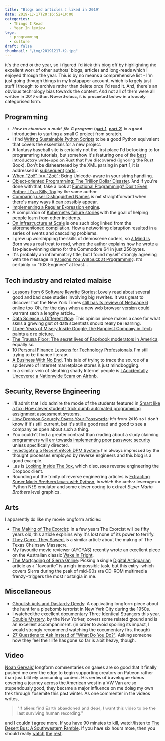 ```yaml
---
title: "Blogs and articles I liked in 2019"
date: 2019-12-17T20:16:52+10:00
categories:
  - Things I Read
  - Year In Review
tags:
  - programming
  - culture
draft: false
thumbnail: "/img/20191217-t2.jpg"
---
```

It's the end of the year, so I figured I'd kick this blog off by highlighting the excellent work of other authors' blogs, articles and long-reads which I enjoyed through the year. This is by no means a comprehensive list - I'm just going through things in my Instapaper account, which is largely just stuff I thought to archive rather than delete once I'd read it. And, 
there's an obvious technology bias towards the content. *And* not all of them were all written in 2019 either. Nevertheless, it is presented below in a loosely categorised form.

## Programming

* *How to structure a multi-file C program* ([part 1](https://opensource.com/article/19/7/structure-multi-file-c-part-1), [part 2](https://opensource.com/article/19/7/structure-multi-file-c-part-2)) is a good introduction to starting a small C project from scratch.
* I find [Writing Sustainable Python Scripts](https://vincent.bernat.ch/en/blog/2019-sustainable-python-script) to be a good Python equivalent that covers the essentials for a new project.
* A fantasy baseball site is certainly not the first place I'd be looking to for programming tutorials, but somehow it's featuring one of the [best introductory write-ups on Rust](https://tht.fangraphs.com/baseball-coding-with-rust-intro/) that I've discovered (ignoring the Rust Book). Don't be disheartened by the XML parsing in part 1, it is addressed in [subsequent](https://tht.fangraphs.com/baseball-coding-with-rust-part-2/) [parts](https://tht.fangraphs.com/baseball-coding-with-rust-part-3/)..
* [When "Zoë" !== "Zoë"](https://withblue.ink/2019/03/11/why-you-need-to-normalize-unicode-strings.html): Being Unicode-aware in your string handling.
* [Object-oriented Programming: The Trillion Dollar Disaster](https://medium.com/better-programming/object-oriented-programming-the-trillion-dollar-disaster-92a4b666c7c7?). And if you're done with that, take a look at [Functional Programming? Don't Even Bother, It's a Silly Toy](https://medium.com/better-programming/fp-toy-7f52ea0a947e) by the same author.
* [Comparing user Distinguished Names](https://frasertweedale.github.io/blog-redhat/posts/2019-05-28-a-dn-is-not-a-string.html) is not straightforward when there's many ways it can possibly appear. 
* [Implementing a Regular Expression engine](https://deniskyashif.com/implementing-a-regular-expression-engine/).
* A compilation of [Kubernetes failure stories](https://github.com/hjacobs/kubernetes-failure-stories) with the goal of helping people learn from other incidents.
* [On Infrastructure at Scale](https://medium.com/@daniel.p.woods/on-infrastructure-at-scale-a-cascading-failure-of-distributed-systems-7cff2a3cd2df) is one such blog linked from the aforementioned compilation. How a networking disruption resulted in a series of events and cascading problems.
* I grew up worshipping the skills of demoscene coders, so [A Mind Is Born](https://linusakesson.net/scene/a-mind-is-born/) was a real treat to read, where the author explains how he wrote a 1st-place-winning demo for the Commodore 64 in just 256 bytes.
* It's probably an inflammatory title, but I found myself strongly agreeing with the message in [10 Signs You Will Suck at Programming](https://blog.usejournal.com/10-signs-you-will-suck-at-programming-5497a6a52c5c). It's certainly no "10X Engineer" at least...

## Tech industry and related malaise

* [Lessons from 6 Software Rewrite Stories](https://medium.com/@herbcaudill/lessons-from-6-software-rewrite-stories-635e4c8f7c22): Lovely read about several good and bad case studies involving big rewrites. It was great to discover that the New York Times [still has its review of Netscape 6](https://www.nytimes.com/2000/11/30/technology/state-of-the-art-netscape-6-browser-mixed-bag.html) online too. Oh, for the days when a new web browser version could warrant such a lengthy article..
* [Data Science is Different Now](https://veekaybee.github.io/2019/02/13/data-science-is-different/): This opinion piece makes a case for what skills a growing glut of data scientists should really be learning.
* [Three Years of Misery Inside Google, the Happiest Company in Tech](https://www.wired.com/story/inside-google-three-years-misery-happiest-company-tech/) paints a dire picture.
* [The Trauma Floor: The secret lives of Facebook moderators in America](https://www.theverge.com/2019/2/25/18229714/cognizant-facebook-content-moderator-interviews-trauma-working-conditions-arizona), equally so.
* [10 Personal Finance Lessons for Technology Professionals](https://www.troyhunt.com/10-personal-finance-lessons-for-technology-professionals/). I'm still trying to be finance literate.
* [A Business With No End](https://www.nytimes.com/interactive/2018/11/27/style/what-is-inside-this-internet-rabbit-hole.html). This tale of trying to trace the source of a spiderweb of Internet marketplace stores is just mindboggling.
* In a similar vein of sleuthing shady Internet people is [I Accidentally Uncovered a Nationwide Scam on Airbnb](https://www.vice.com/en_au/article/43k7z3/nationwide-fake-host-scam-on-airbnb).

## Security, Reverse Engineering

* I'll admit that I do admire the moxie of the students featured in [Smart like a fox: How clever students trick dumb automated programming assignment assessment systems](https://www.researchgate.net/publication/330752881_Smart_like_a_fox_How_clever_students_trick_dumb_automated_programming_assignment_assessment_systems).
* [How Dropbox Securely Stores Your Passwords](https://blogs.dropbox.com/tech/2016/09/how-dropbox-securely-stores-your-passwords/): It's from 2016 so I don't know if it's still current, but it's still a good read and good to see a company be open about such a thing.
* You couldn't find a greater contrast than reading about a study claiming [programmers will err towards implementing poor password security](https://www.zdnet.com/article/study-shows-programmers-will-take-the-easy-way-out-and-not-implement-proper-password-security/) unless specifically directed.
* [Investigating a Recent eBook DRM System](https://yingtongli.me/blog/2019/03/28/drm2.html): I'm always impressed by the thought processes employed by reverse engineers and this blog is a good example.
* ..as is [Looking Inside The Box](https://anvilventures.com/blog/looking-inside-the-box.html), which discusses reverse engineering the Dropbox client.
* Rounding out the trinity of reverse engineering articles is [Extracting Super Mario Brothers levels with Python](http://matthewearl.github.io/2018/06/28/smb-level-extractor/), in which the author leverages a Python NES emulator and some clever coding to extract *Super Mario Brothers* level graphics.

## Arts

I apparently do like my movie longform articles:

* [The Making of The Exorcist](https://www.americamagazine.org/arts-culture/2019/10/25/making-exorcist): In a few years The Exorcist will be fifty years old; this article explains why it's lost none of its power to terrify.
* [They Came. They Sawed.](https://www.texasmonthly.com/articles/they-came-they-sawed/) is a similar article about the making of The Texas Chainsaw Massacre.
* My favourite movie reviewer (AYCYAS) recently wrote an excellent piece on the Australian classic [Wake In Fright](https://andyoucallyourselfascientist.com/2019/11/13/wake-in-fright-1971/).
* [The Mortgaging of Sierra Online](https://www.filfre.net/2019/07/the-mortgaging-of-sierra-online/): Picking a single [Digital Antiquarian](https://www.filfre.net/) article as a "favourite" is a nigh-impossible task, but this entry - which covers Sierra during the peak of mid-90s era CD-ROM multimedia frenzy - triggers the most nostalgia in me.

## Miscellaneous

* [Ghoulish Acts and Dastardly Deeds](https://www.damninteresting.com/ghoulish-acts-dastardly-deeds/): A captivating longform piece about the hunt for a pipebomb terrorist in New York City during the 1950s.
* I watched the excellent documentary Three Identical Strangers this year. [Double Mystery](https://www.newyorker.com/magazine/1995/08/07/double-mystery), by the New Yorker, covers some related ground and is an excellent accompaniment. (in order to avoid spoiling its impact, I would strongly recommend watching the documentary first though)
* [27 Questions to Ask Instead of "What Do You Do?"](https://www.fastcompany.com/3054667/27-questions-to-ask-instead-of-what-do-you-do). Asking someone how they feel their life has gone so far is a bit heavy, though.

## Video

[Noah Gervais'](https://www.youtube.com/user/broadcaststsatic/feed) longform commentaries on games are so good that it finally pushed me over the edge to begin supporting creators on Patreon rather than just blithely consuming content. His series of travelogue videos covering a journey across the American west in a VW Van are so stupendously good, they became a major influence on me doing my own trek through Yosemite this past winter. As one commenter in the videos writes,

> "If aliens find Earth abandoned and dead, I want this video to be the last surviving human recording."

and I couldn't agree more. If you have 90 minutes to kill, watch/listen to [The Desert Bus: A Southwestern Ramble](https://www.youtube.com/watch?v=-naJR_rhkUM). If you have six hours more, then you should really [watch](https://www.youtube.com/watch?v=FD_-b06JJtE) [the](https://www.youtube.com/watch?v=89sOyZdtVA0) [rest](https://www.youtube.com/watch?v=ByRKF1INOcU).